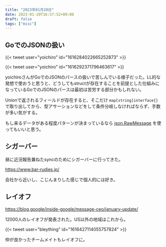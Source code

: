 ```yaml
---
title: "2023年01月20日"
date: 2023-01-20T16:57:52+09:00
draft: false
tags: ["misc"]
---
```


## GoでのJSONの扱い

{{< tweet user="yoichiro" id="1616284022665252873" >}}

{{< tweet user="yoichiro" id="1616292371796463617" >}}

yoichiroさんがGoでのJSONのパースの扱いで苦しんでいる様子だった。LL的な発想で使おうと思うと、どうしてもstructが存在することを前提とした仕組みになっているGoでのJSONのパースは最初は苦労する部分かもしれない。

Unionで返されるフィールドが存在すると、そこだけ `map[string]interface{}` で取り出してから、型アサーションなどをして条件分岐しなければならず、手数が多い気がする。

もし来るデータがある程度パターンが決まっているなら [json.RawMessage](https://pkg.go.dev/encoding/json#RawMessage) を使ってもいいと思う。

## シガーバー

昼に近況報告兼ねたsyncのためにシガーバーに行ってきた。

<https://www.bar-rudies.jp/>

会社から近いし、こじんまりした感じで個人的には好き。

## レイオフ

https://blog.google/inside-google/message-ceo/january-update/

12000人のレイオフが発表された。US以外の地域はこれから。

{{< tweet user="bleything" id="1616427114055757824" >}}

仲が良かったチームメイトもレイオフに。
